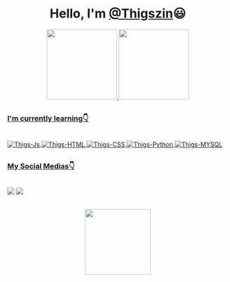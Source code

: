  ##
 
 <h1 align="center">Hello, I'm <a href="https://www.instagram.com/thigszin/">@Thigszin</a>😃</h1>
 
 <div align="center">
  <a href="https://github.com/rafaballerini">
  <img height="160em" src="https://github-readme-stats.vercel.app/api?username=0thigs&show_icons=true&theme=github_dark&include_all_commits=true&count_private=true"/>
  <img height="160em" src="https://github-readme-stats.vercel.app/api/top-langs/?username=0thigs&layout=compact&langs_count=7&theme=github_dark"/>
</div>
  
  ##
  
  <h3>I'm currently learning👇</h3>
  <div style="display: inline_block"><br>
  <img align="center" alt="Thigs-Js" src="https://img.shields.io/badge/JavaScript-F7DF1E?style=for-the-badge&logo=javascript&logoColor=black">
  <img align="center" alt="Thigs-HTML" src="https://img.shields.io/badge/HTML5-E34F26?style=for-the-badge&logo=html5&logoColor=white">
  <img align="center" alt="Thigs-CSS" src="https://img.shields.io/badge/CSS3-1572B6?style=for-the-badge&logo=css3&logoColor=white">
  <img align="center" alt="Thigs-Python" src="https://img.shields.io/badge/Python-14354C?style=for-the-badge&logo=python&logoColor=white">
  <img align="center" alt="Thigs-MYSQL" src="https://img.shields.io/badge/MySQL-00000F?style=for-the-badge&logo=mysql&logoColor=white">
  
  ##
    
  <h3>My Social Medias👇</h3>
  <div style="display: inline_block"><br>
  <a href="https://www.instagram.com/thigszin/"><img src="https://img.shields.io/badge/Instagram-E4405F?style=for-the-badge&logo=instagram&logoColor=white"></img></a>
  <a href="mailto:machiniamvlogs@gmail.com"><img src="https://img.shields.io/badge/Gmail-D14836?style=for-the-badge&logo=gmail&logoColor=white"></img></a>
</div>

  ##
  
  
  <div align="center"><img height="150em" src="https://i.pinimg.com/originals/22/7a/da/227ada9f2a592f6e4560a25044f7694c.gif"></img></div>

